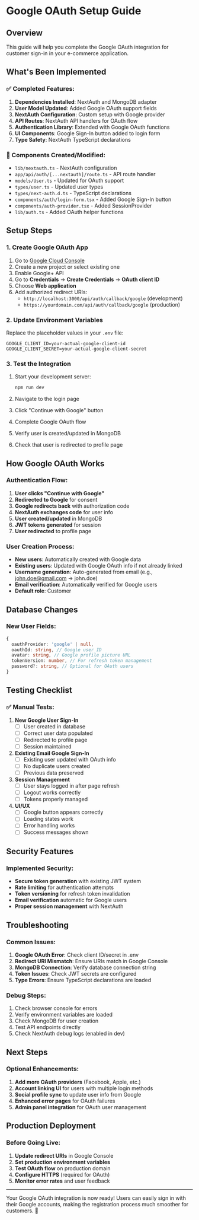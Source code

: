 # Google OAuth Setup Guide

## Overview
This guide will help you complete the Google OAuth integration for customer sign-in in your e-commerce application.

## What's Been Implemented

### ✅ Completed Features:
1. **Dependencies Installed**: NextAuth and MongoDB adapter
2. **User Model Updated**: Added Google OAuth support fields
3. **NextAuth Configuration**: Custom setup with Google provider
4. **API Routes**: NextAuth API handlers for OAuth flow
5. **Authentication Library**: Extended with Google OAuth functions
6. **UI Components**: Google Sign-In button added to login form
7. **Type Safety**: NextAuth TypeScript declarations

### 🔧 Components Created/Modified:
- `lib/nextauth.ts` - NextAuth configuration
- `app/api/auth/[...nextauth]/route.ts` - API route handler  
- `models/User.ts` - Updated for OAuth support
- `types/user.ts` - Updated user types
- `types/next-auth.d.ts` - TypeScript declarations
- `components/auth/login-form.tsx` - Added Google Sign-In button
- `components/auth-provider.tsx` - Added SessionProvider
- `lib/auth.ts` - Added OAuth helper functions

## Setup Steps

### 1. Create Google OAuth App
1. Go to [Google Cloud Console](https://console.cloud.google.com/)
2. Create a new project or select existing one
3. Enable Google+ API
4. Go to **Credentials** → **Create Credentials** → **OAuth client ID**
5. Choose **Web application**
6. Add authorized redirect URIs:
   - `http://localhost:3000/api/auth/callback/google` (development)
   - `https://yourdomain.com/api/auth/callback/google` (production)

### 2. Update Environment Variables
Replace the placeholder values in your `.env` file:
```env
GOOGLE_CLIENT_ID=your-actual-google-client-id
GOOGLE_CLIENT_SECRET=your-actual-google-client-secret
```

### 3. Test the Integration
1. Start your development server:
   ```bash
   npm run dev
   ```

2. Navigate to the login page
3. Click "Continue with Google" button
4. Complete Google OAuth flow
5. Verify user is created/updated in MongoDB
6. Check that user is redirected to profile page

## How Google OAuth Works

### Authentication Flow:
1. **User clicks "Continue with Google"**
2. **Redirected to Google** for consent
3. **Google redirects back** with authorization code
4. **NextAuth exchanges code** for user info
5. **User created/updated** in MongoDB
6. **JWT tokens generated** for session
7. **User redirected** to profile page

### User Creation Process:
- **New users**: Automatically created with Google data
- **Existing users**: Updated with Google OAuth info if not already linked
- **Username generation**: Auto-generated from email (e.g., john.doe@gmail.com → john.doe)
- **Email verification**: Automatically verified for Google users
- **Default role**: Customer

## Database Changes

### New User Fields:
```typescript
{
  oauthProvider: 'google' | null,
  oauthId: string, // Google user ID
  avatar: string, // Google profile picture URL
  tokenVersion: number, // For refresh token management
  password?: string, // Optional for OAuth users
}
```

## Testing Checklist

### ✅ Manual Tests:
1. **New Google User Sign-In**
   - [ ] User created in database
   - [ ] Correct user data populated
   - [ ] Redirected to profile page
   - [ ] Session maintained

2. **Existing Email Google Sign-In**
   - [ ] Existing user updated with OAuth info
   - [ ] No duplicate users created
   - [ ] Previous data preserved

3. **Session Management**
   - [ ] User stays logged in after page refresh
   - [ ] Logout works correctly
   - [ ] Tokens properly managed

4. **UI/UX**
   - [ ] Google button appears correctly
   - [ ] Loading states work
   - [ ] Error handling works
   - [ ] Success messages shown

## Security Features

### Implemented Security:
- **Secure token generation** with existing JWT system
- **Rate limiting** for authentication attempts  
- **Token versioning** for refresh token invalidation
- **Email verification** automatic for Google users
- **Proper session management** with NextAuth

## Troubleshooting

### Common Issues:

1. **Google OAuth Error**: Check client ID/secret in .env
2. **Redirect URI Mismatch**: Ensure URIs match in Google Console
3. **MongoDB Connection**: Verify database connection string
4. **Token Issues**: Check JWT secrets are configured
5. **Type Errors**: Ensure TypeScript declarations are loaded

### Debug Steps:
1. Check browser console for errors
2. Verify environment variables are loaded
3. Check MongoDB for user creation
4. Test API endpoints directly
5. Check NextAuth debug logs (enabled in dev)

## Next Steps

### Optional Enhancements:
1. **Add more OAuth providers** (Facebook, Apple, etc.)
2. **Account linking UI** for users with multiple login methods
3. **Social profile sync** to update user info from Google
4. **Enhanced error pages** for OAuth failures
5. **Admin panel integration** for OAuth user management

## Production Deployment

### Before Going Live:
1. **Update redirect URIs** in Google Console
2. **Set production environment variables**
3. **Test OAuth flow** on production domain
4. **Configure HTTPS** (required for OAuth)
5. **Monitor error rates** and user feedback

---

Your Google OAuth integration is now ready! Users can easily sign in with their Google accounts, making the registration process much smoother for customers. 🎉